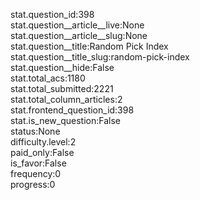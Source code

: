stat.question_id:398  
stat.question__article__live:None  
stat.question__article__slug:None  
stat.question__title:Random Pick Index  
stat.question__title_slug:random-pick-index  
stat.question__hide:False  
stat.total_acs:1180  
stat.total_submitted:2221  
stat.total_column_articles:2  
stat.frontend_question_id:398  
stat.is_new_question:False  
status:None  
difficulty.level:2  
paid_only:False  
is_favor:False  
frequency:0  
progress:0  
